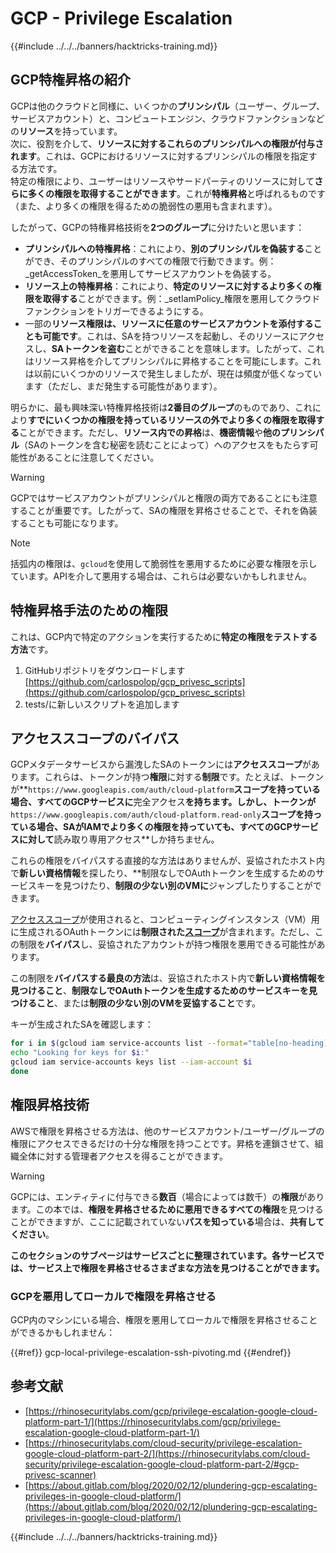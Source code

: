 # GCP - Privilege Escalation

{{#include ../../../banners/hacktricks-training.md}}

## GCP特権昇格の紹介 <a href="#introduction-to-gcp-privilege-escalation" id="introduction-to-gcp-privilege-escalation"></a>

GCPは他のクラウドと同様に、いくつかの**プリンシパル**（ユーザー、グループ、サービスアカウント）と、コンピュートエンジン、クラウドファンクションなどの**リソース**を持っています。\
次に、役割を介して、**リソースに対するこれらのプリンシパルへの権限が付与されます**。これは、GCPにおけるリソースに対するプリンシパルの権限を指定する方法です。\
特定の権限により、ユーザーはリソースやサードパーティのリソースに対して**さらに多くの権限を取得することができます**。これが**特権昇格**と呼ばれるものです（また、より多くの権限を得るための脆弱性の悪用も含まれます）。

したがって、GCPの特権昇格技術を**2つのグループ**に分けたいと思います：

- **プリンシパルへの特権昇格**：これにより、**別のプリンシパルを偽装する**ことができ、そのプリンシパルのすべての権限で行動できます。例：_getAccessToken_を悪用してサービスアカウントを偽装する。
- **リソース上の特権昇格**：これにより、**特定のリソースに対するより多くの権限を取得する**ことができます。例：_setIamPolicy_権限を悪用してクラウドファンクションをトリガーできるようにする。
- 一部の**リソース権限は、リソースに任意のサービスアカウントを添付することも可能です**。これは、SAを持つリソースを起動し、そのリソースにアクセスし、**SAトークンを盗む**ことができることを意味します。したがって、これはリソース昇格を介してプリンシパルに昇格することを可能にします。これは以前にいくつかのリソースで発生しましたが、現在は頻度が低くなっています（ただし、まだ発生する可能性があります）。

明らかに、最も興味深い特権昇格技術は**2番目のグループ**のものであり、これにより**すでにいくつかの権限を持っているリソースの外でより多くの権限を取得する**ことができます。ただし、**リソース内での昇格**は、**機密情報**や**他のプリンシパル**（SAのトークンを含む秘密を読むことによって）へのアクセスをもたらす可能性があることに注意してください。

> [!WARNING]
> GCPではサービスアカウントがプリンシパルと権限の両方であることにも注意することが重要です。したがって、SAの権限を昇格させることで、それを偽装することも可能になります。

> [!NOTE]
> 括弧内の権限は、`gcloud`を使用して脆弱性を悪用するために必要な権限を示しています。APIを介して悪用する場合は、これらは必要ないかもしれません。

## 特権昇格手法のための権限

これは、GCP内で特定のアクションを実行するために**特定の権限をテストする方法**です。

1. GitHubリポジトリをダウンロードします [https://github.com/carlospolop/gcp_privesc_scripts](https://github.com/carlospolop/gcp_privesc_scripts)
2. tests/に新しいスクリプトを追加します

## アクセススコープのバイパス <a href="#bypassing-access-scopes" id="bypassing-access-scopes"></a>

GCPメタデータサービスから漏洩したSAのトークンには**アクセススコープ**があります。これらは、トークンが持つ**権限**に対する**制限**です。たとえば、トークンが**`https://www.googleapis.com/auth/cloud-platform`**スコープを持っている場合、すべてのGCPサービスに**完全アクセス**を持ちます。しかし、トークンが**`https://www.googleapis.com/auth/cloud-platform.read-only`**スコープを持っている場合、SAがIAMでより多くの権限を持っていても、すべてのGCPサービスに対して**読み取り専用アクセス**しか持ちません。

これらの権限をバイパスする直接的な方法はありませんが、妥協されたホスト内で**新しい資格情報**を探したり、**制限なしでOAuthトークンを生成するためのサービスキーを見つけたり、**制限の少ない別のVMに**ジャンプしたりすることができます。

[アクセススコープ](https://cloud.google.com/compute/docs/access/service-accounts#accesscopesiam)が使用されると、コンピューティングインスタンス（VM）用に生成されるOAuthトークンには**制限された**[**スコープ**](https://oauth.net/2/scope/)が含まれます。ただし、この制限を**バイパス**し、妥協されたアカウントが持つ権限を悪用できる可能性があります。

この制限を**バイパスする最良の方法**は、妥協されたホスト内で**新しい資格情報を見つけること**、**制限なしでOAuthトークンを生成するためのサービスキーを見つけること**、または**制限の少ない別のVMを妥協すること**です。

キーが生成されたSAを確認します：
```bash
for i in $(gcloud iam service-accounts list --format="table[no-heading](email)"); do
echo "Looking for keys for $i:"
gcloud iam service-accounts keys list --iam-account $i
done
```
## 権限昇格技術

AWSで権限を昇格させる方法は、他のサービスアカウント/ユーザー/グループの権限にアクセスできるだけの十分な権限を持つことです。昇格を連鎖させて、組織全体に対する管理者アクセスを得ることができます。

> [!WARNING]
> GCPには、エンティティに付与できる**数百**（場合によっては数千）の**権限**があります。この本では、**権限を昇格させるために悪用できるすべての権限**を見つけることができますが、ここに記載されていない**パスを知っている**場合は、**共有してください**。

**このセクションのサブページはサービスごとに整理されています。各サービスでは、サービス上で権限を昇格させるさまざまな方法を見つけることができます。**

### GCPを悪用してローカルで権限を昇格させる

GCP内のマシンにいる場合、権限を悪用してローカルで権限を昇格させることができるかもしれません：

{{#ref}}
gcp-local-privilege-escalation-ssh-pivoting.md
{{#endref}}

## 参考文献

- [https://rhinosecuritylabs.com/gcp/privilege-escalation-google-cloud-platform-part-1/](https://rhinosecuritylabs.com/gcp/privilege-escalation-google-cloud-platform-part-1/)
- [https://rhinosecuritylabs.com/cloud-security/privilege-escalation-google-cloud-platform-part-2/](https://rhinosecuritylabs.com/cloud-security/privilege-escalation-google-cloud-platform-part-2/#gcp-privesc-scanner)
- [https://about.gitlab.com/blog/2020/02/12/plundering-gcp-escalating-privileges-in-google-cloud-platform/](https://about.gitlab.com/blog/2020/02/12/plundering-gcp-escalating-privileges-in-google-cloud-platform/)

{{#include ../../../banners/hacktricks-training.md}}
